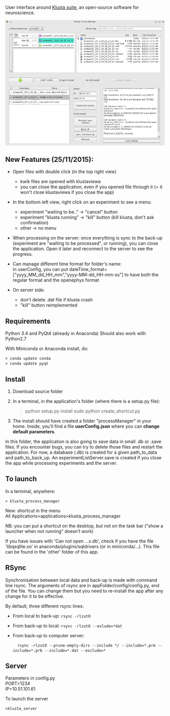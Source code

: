 User interface around [Klusta suite](http://klusta-team.github.io/), an open-source software for neuroscience.

![screenshot](other/screenshot5.jpg)

New Features (25/11/2015):
------------

- Open files with double click (in the top right view)
    - kwik files are opened with klustaviewa
    - you can close the application, even if you opened file through it (= it
  won't close klustaviewa if you close the app)

- In the bottom left view, right click on an experiment to see a menu:
     - experiment "waiting to be.." -> "cancel" button
     - experiment "klusta running" -> "kill" button (kill klusta, don't ask confirmation)
     - other -> no menu
     
- When processing on the server: once everything is sync to the back-up
(experiment are "waiting to be processed", or running), you can close the
application. Open it later and reconnect to the server to see the progress.

- Can manage different time format for folder's name:  
    in userConfig, you can put
    dateTime_format=["yyyy_MM_dd_HH_mm","yyyy-MM-dd_HH-mm-ss"] to have both
    the regular format and the openephys format

- On server side:  
    - don't delete .dat file if klusta crash
    - "kill" button reimplemented


Requirements
------------

Python 3.4 and PyQt4 (already in Anaconda)
Should also work with Python2.7

With Miniconda or Anaconda install, do:

    > conda update conda
    > conda update pyqt


Install
-------

1) Download source folder

2) In a terminal, in the application's folder (where there is a setup.py file):

    > python setup.py install
    > sudo python create_shortcut.py

3) The install should have created a folder "processManager" in your home.
Inside, you'll find a file **userConfig.json** where you can **change default
parameters**.

In this folder, the application is also going to save data in small .db or
.save files. If you encounter bugs, you can try to delete those files and
restart the application.
For now, a database (.db) is created for a given path_to_data and
path_to_back_up. An experimentListServer.save is created if you close the app
while processing experiments and the server.

To launch
-----

In a terminal, anywhere:

    > klusta_process_manager

New: shortcut in the menu     
All Applications>applications>klusta_process_manager  

NB: you can put a shortcut on the desktop, but not on the task bar ("show a launcher when not running" doesn't work)


If you have issues with 'Can not open ...x.db', check if you have the file 'libqsqlite.so' in anaconda/plugins/sqldrivers (or in miniconda/...). This file can be found in the 'other' folder of this app.


RSync
----

Synchronisation between local data and back-up is made with command line
rsync. The arguments of rsync are in appFolder/config/config.py, end of the
file. You can change them but you need to re-install the app after any change
for it to be effective.

By default, three different rsync lines:

- From local to back-up: `rsync -rlzutO`

- From back-up to local: `rsync -rlzutO --exlude=*dat`

- From back-up to computer server:

        rsync -rlzutO --prune-empty-dirs --include */ --include=*.prm --include=*.prb --include=*.dat --exclude=*


Server
------
Parameters in config.py  
PORT=1234  
IP=10.51.101.61  

To launch the server

    >klusta_server
